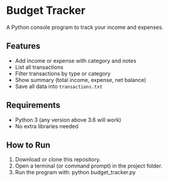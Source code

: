 # Budget Tracker
A Python console program to track your income and expenses.

## Features
- Add income or expense with category and notes
- List all transactions
- Filter transactions by type or category
- Show summary (total income, expense, net balance)
- Save all data into `transactions.txt`

## Requirements
- Python 3 (any version above 3.6 will work)
- No extra libraries needed

## How to Run
1. Download or clone this repository.
2. Open a terminal (or command prompt) in the project folder.
3. Run the program with:
   python budget_tracker.py